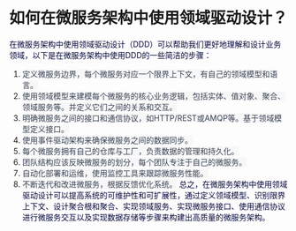 # 如何在微服务架构中使用领域驱动设计？
<font style="color:rgb(5, 7, 59);">在微服务架构中使用领域驱动设计（DDD）可以帮助我们更好地理解和设计业务领域，以下是在微服务架构中使用DDD的一些简洁的步骤：</font>
1. <font style="color:rgb(55, 65, 81);background-color:rgb(247, 247, 248);">定义微服务边界，每个微服务对应一个限界上下文，有自己的领域模型和语言。</font>
2. <font style="color:rgb(55, 65, 81);background-color:rgb(247, 247, 248);">使用领域模型来建模每个微服务的核心业务逻辑，包括实体、值对象、聚合、领域服务等。并定义它们之间的关系和交互。</font>
3. <font style="color:rgb(55, 65, 81);background-color:rgb(247, 247, 248);">明确微服务之间的接口和通信协议，如HTTP/REST或AMQP等。基于领域模型定义接口。</font>
4. <font style="color:rgb(55, 65, 81);background-color:rgb(247, 247, 248);">使用事件驱动架构来确保微服务之间的数据同步。</font>
5. <font style="color:rgb(55, 65, 81);background-color:rgb(247, 247, 248);">每个微服务拥有自己的仓库与工厂，负责数据的管理和持久化。</font>
6. <font style="color:rgb(55, 65, 81);background-color:rgb(247, 247, 248);">团队结构应该反映微服务的划分，每个团队专注于自己的微服务。</font>
7. <font style="color:rgb(55, 65, 81);background-color:rgb(247, 247, 248);">自动化部署和运维，使用监控工具来跟踪微服务性能。</font>
8. <font style="color:rgb(55, 65, 81);background-color:rgb(247, 247, 248);">不断迭代和改进微服务，根据反馈优化系统。</font>
<font style="color:rgb(5, 7, 59);">总之，在微服务架构中使用领域驱动设计可以提高系统的可维护性和可扩展性，通过定义领域模型、识别限界上下文、设计聚合根和聚合、实现领域服务、实现微服务接口、使用通信协议进行微服务交互以及实现数据存储等步骤来构建出高质量的微服务架构。</font>
